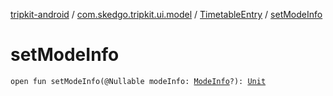 [tripkit-android](../../index.md) / [com.skedgo.tripkit.ui.model](../index.md) / [TimetableEntry](index.md) / [setModeInfo](./set-mode-info.md)

# setModeInfo

`open fun setModeInfo(@Nullable modeInfo: `[`ModeInfo`](../../com.skedgo.tripkit.routing/-mode-info/index.md)`?): `[`Unit`](https://kotlinlang.org/api/latest/jvm/stdlib/kotlin/-unit/index.html)